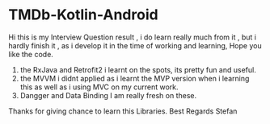 # TMDb-Kotlin-Android

Hi this is my Interview Question result , i do learn really much from it , but i hardly finish it , as i develop it in the time of working and learning, Hope you like the code.

1. the RxJava and Retrofit2 i learnt on the spots, its pretty fun and useful.
2. the MVVM i didnt applied as i learnt the MVP version when i learning this as well as i using MVC on my current work.
3. Dangger and Data Binding I am really fresh on these.

Thanks for giving chance to learn this Libraries.
Best Regards
Stefan
